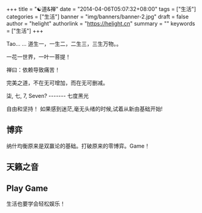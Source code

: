 +++
title = "&#x262f;道&禅"
date = "2014-04-06T05:07:32+08:00"
tags = ["生活"]
categories = ["生活"]
banner = "img/banners/banner-2.jpg"
draft = false
author = "helight"
authorlink = "https://helight.cn"
summary = ""
keywords = ["生活"]
+++


Tao... ...
道生一，一生二，二生三，三生万物。。

一花一世界，一叶一菩提！

禅曰：依赖导致痛苦！

完美之道，不在无可增加，而在无可删减。



柒, 七, 7, Seven? ------- 七度黑光 

自由和坚持！ 如果感到迷茫,毫无头绪的时候,试着从新由基础开始!



## 博弈
纳什均衡原来是双赢论的基础。打破原来的零博弈。Game！


## 天籁之音

## Play Game
生活也要学会轻松娱乐！

